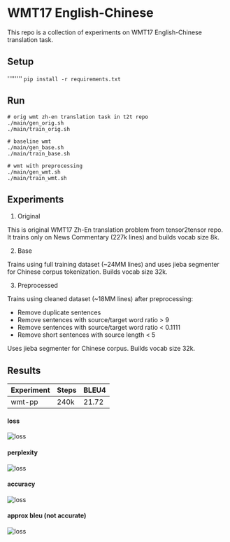 # WMT17 English-Chinese 

This repo is a collection of experiments on WMT17 English-Chinese translation task. 

## Setup
''''''''
`pip install -r requirements.txt`

## Run

````
# orig wmt zh-en translation task in t2t repo
./main/gen_orig.sh
./main/train_orig.sh

# baseline wmt
./main/gen_base.sh
./main/train_base.sh

# wmt with preprocessing
./main/gen_wmt.sh
./main/train_wmt.sh

````

## Experiments

1. Original 

This is original WMT17 Zh-En translation problem from tensor2tensor repo. 
It trains only on News Commentary (227k lines) and builds vocab size 8k.

2. Base

Trains using full training dataset (~24MM lines) and uses jieba segmenter for Chinese corpus tokenization. Builds vocab size 32k. 

3. Preprocessed

Trains using cleaned dataset (~18MM lines) after preprocessing: 
- Remove duplicate sentences
- Remove sentences with source/target word ratio > 9
- Remove sentences with source/target word ratio < 0.1111
- Remove short sentences with source length < 5

Uses jieba segmenter for Chinese corpus. Builds vocab size 32k. 

## Results


Experiment | Steps | BLEU4 
-----------|-------|---------
wmt-pp     | 240k  | 21.72

#### loss
![loss](results/wmt/loss.png)

#### perplexity
![loss](results/wmt/ppl.png)

#### accuracy
![loss](results/wmt/accuracy.png)

#### approx bleu (not accurate)
![loss](results/wmt/approx_bleu.png)


